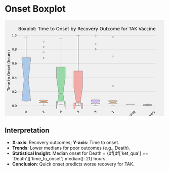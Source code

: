 
# Onset Boxplot
![Boxplot](../plots/onset_boxplot.png)
## Interpretation
- **X-axis**: Recovery outcomes; **Y-axis**: Time to onset.
- **Trends**: Lower medians for poor outcomes (e.g., Death).
- **Statistical Insight**: Median onset for Death = {df[df['ket_qua'] == 'Death']['time_to_onset'].median():.2f} hours.
- **Conclusion**: Quick onset predicts worse recovery for TAK.

